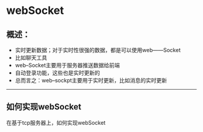 # webSocket

## 概述：

- 实时更新数据；对于实时性很强的数据，都是可以使用web——Socket
- 比如聊天工具
- web–Socket主要用于服务器推送数据给前端
- 自动登录功能，这些也是实时更新的
- 总而言之：web–sockpt主要用于实时更新，比如消息的实时更新

---

## 如何实现webSocket

在基于tcp服务器上，如何实现webSocket

 
